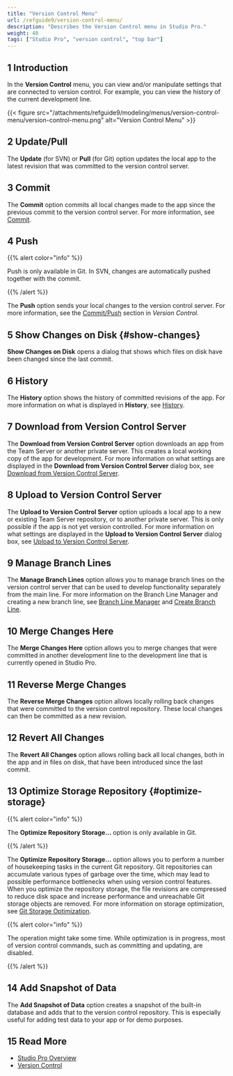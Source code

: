 ```yaml
---
title: "Version Control Menu"
url: /refguide9/version-control-menu/
description: "Describes the Version Control menu in Studio Pro."
weight: 40
tags: ["Studio Pro", "version control", "top bar"]
---
```


## 1 Introduction

In the **Version Control** menu, you can view and/or manipulate settings that are connected to version control. For example, you can view the history of the current development line.

{{< figure src="/attachments/refguide9/modeling/menus/version-control-menu/version-control-menu.png" alt="Version Control Menu" >}}

## 2 Update/Pull

The **Update** (for SVN) or **Pull** (for Git) option updates the local app to the latest revision that was committed to the version control server.

## 3 Commit

The **Commit** option commits all local changes made to the app since the previous commit to the version control server. For more information, see [Commit](/refguide9/commit-dialog/).

## 4 Push

{{% alert color="info" %}}

Push is only available in Git. In SVN, changes are automatically pushed together with the commit. 

{{% /alert %}}

The **Push** option sends your local changes to the version control server. For more information, see the [Commit/Push](/refguide9/version-control/#commit) section in *Version Control*.

## 5 Show Changes on Disk {#show-changes}

**Show Changes on Disk** opens a dialog that shows which files on disk have been changed since the last commit.  

## 6 History

The **History** option shows the history of committed revisions of the app. For more information on what is displayed in **History**, see [History](/refguide9/history-dialog/).

## 7 Download from Version Control Server

The **Download from Version Control Server** option downloads an app from the Team Server or another private server. This creates a local working copy of the app for development. For more information on what settings are displayed in the **Download from Version Control Server** dialog box, see [Download from Version Control Server](/refguide9/download-from-version-control-dialog/).

## 8 Upload to Version Control Server

The **Upload to Version Control Server** option uploads a local app to a new or existing Team Server repository, or to another private server. This is only possible if the app is not yet version controlled. For more information on what settings are displayed in the **Upload to Version Control Server** dialog box, see [Upload to Version Control Server](/refguide9/upload-to-version-control-dialog/).

## 9 Manage Branch Lines

The **Manage Branch Lines** option allows you to manage branch lines on the version control server that can be used to develop functionality separately from the main line. For more information on the Branch Line Manager and creating a new branch line, see [Branch Line Manager](/refguide9/branch-line-manager-dialog/) and [Create Branch Line](/refguide9/create-branch-line-dialog/). 

## 10 Merge Changes Here

The **Merge Changes Here** option allows you to merge changes that were committed in another development line to the development line that is currently opened in Studio Pro.

## 11 Reverse Merge Changes

The **Reverse Merge Changes** option allows locally rolling back changes that were committed to the version control repository. These local changes can then be committed as a new revision.

## 12 Revert All Changes

The **Revert All Changes** option allows rolling back all local changes, both in the app and in files on disk, that have been introduced since the last commit.

## 13 Optimize Storage Repository {#optimize-storage}

{{% alert color="info" %}}

The **Optimize Repository Storage…** option is only available in Git. 

{{% /alert %}}

The **Optimize Repository Storage…** option allows you to perform a number of housekeeping tasks in the current Git repository. Git repositories can accumulate various types of garbage over the time, which may lead to possible performance bottlenecks when using version control features.
When you optimize the repository storage, the file revisions are compressed to reduce disk space and increase performance and unreachable Git storage objects are removed. For more information on storage optimization, see [Git Storage Optimization](/refguide9/git-storage-optimization-dialog/).

{{% alert color="info" %}}

The operation might take some time. While optimization is in progress, most of version control commands, such as committing and updating, are disabled. 

{{% /alert %}}

## 14 Add Snapshot of Data

The **Add Snapshot of Data** option creates a snapshot of the built-in database and adds that to the version control repository. This is especially useful for adding test data to your app or for demo purposes.

## 15 Read More

* [Studio Pro Overview](/refguide9/studio-pro-overview/)
* [Version Control](/refguide9/version-control/)
